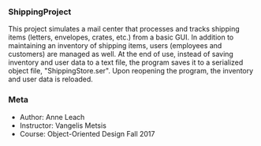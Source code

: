 ### ShippingProject
This project simulates a mail center that processes and tracks shipping items (letters, envelopes, crates, etc.) from a basic GUI.  In addition to maintaining an inventory of shipping items, users (employees and customers) are managed as well.  At the end of use, instead of saving inventory and user data to a text file, the program saves it to a serialized object file, "ShippingStore.ser".  Upon reopening the program, the inventory and user data is reloaded.

### Meta
- Author: Anne Leach
- Instructor: Vangelis Metsis
- Course: Object-Oriented Design Fall 2017
